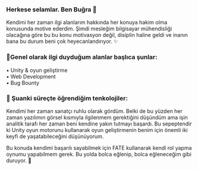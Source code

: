### Herkese selamlar. Ben Buğra 👋
<p>Kendimi her zaman ilgi alanlarım hakkında her konuya hakim olma konusunda motive ederdim. Şimdi mesleğim bilgisayar mühendisliği olacağına göre bu bu konu motivasyon değil, disiplin haline geldi ve inanın bana bu durum beni çok heyecanlandırıyor. ✨</p>

### 🔭Genel olarak ilgi duyduğum alanlar başlıca şunlar:</br>
• Unity & oyun geliştirme </br>
• Web Development</br>
• Bug Bounty</br>

### 🌱 Şuanki süreçte öğrendiğim tenkolojiler:
<p>Kendimi her zaman sanatçı ruhlu olarak gördüm. Belki de bu yüzden her zaman yazılımın görsel kısmıyla ilgilenmem gerektiğini düşündüm ama işin analitik tarafı her zaman beni kendine yakın tutmayı başardı. Bu sepeptendir ki Unity oyun motorunu kullanarak oyun geliştirmenin benim için önemli iki keyfi de yaşatabileceğini düşünüyorum.</p>
<p>Bu konuda kendimi başarılı sayabilmek için FATE kullanarak kendi rol yapma oynumu yapabilmem gerek. Bu yolda bolca eğlenip, bolca eğleneceğim gibi duruyor. 🥳</p>

<!--
**bgraokmush/bgraokmush** is a ✨ _special_ ✨ repository because its `README.md` (this file) appears on your GitHub profile.

Here are some ideas to get you started:

- 🔭 I’m currently working on ...
- 🌱 I’m currently learning ...
- 👯 I’m looking to collaborate on ...
- 🤔 I’m looking for help with ...
- 💬 Ask me about ...
- 📫 How to reach me: ...
- 😄 Pronouns: ...
- ⚡ Fun fact: ...
-->
